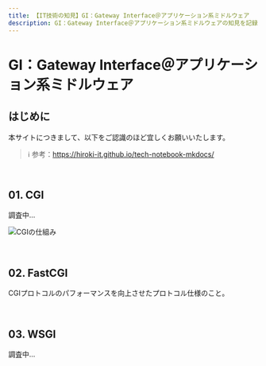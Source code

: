 ```yaml
---
title: 【IT技術の知見】GI：Gateway Interface＠アプリケーション系ミドルウェア
description: GI：Gateway Interface＠アプリケーション系ミドルウェアの知見を記録しています。
---
```


# GI：Gateway Interface＠アプリケーション系ミドルウェア

## はじめに

本サイトにつきまして、以下をご認識のほど宜しくお願いいたします。

> ℹ️ 参考：https://hiroki-it.github.io/tech-notebook-mkdocs/

<br>

## 01. CGI

調査中...

![CGIの仕組み](https://raw.githubusercontent.com/hiroki-it/tech-notebook/master/images/CGIの仕組み.png)

<br>

## 02. FastCGI

CGIプロトコルのパフォーマンスを向上させたプロトコル仕様のこと。

<br>

## 03. WSGI

調査中...

<br>
